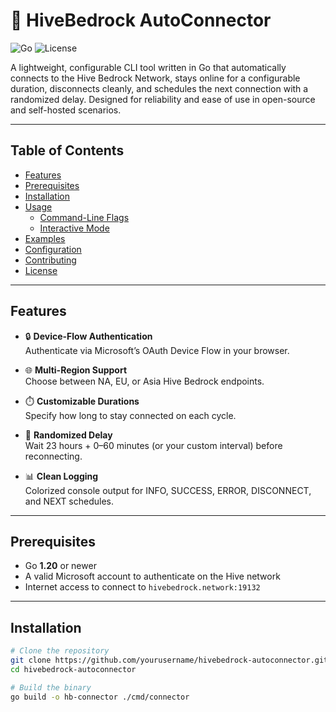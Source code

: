 # 🐝 HiveBedrock AutoConnector

![Go](https://img.shields.io/badge/go-1.20+-blue.svg) ![License](https://img.shields.io/badge/license-MIT-green.svg)

A lightweight, configurable CLI tool written in Go that automatically connects to the Hive Bedrock Network, stays online for a configurable duration, disconnects cleanly, and schedules the next connection with a randomized delay. Designed for reliability and ease of use in open-source and self-hosted scenarios.

---

## Table of Contents

- [Features](#features)  
- [Prerequisites](#prerequisites)  
- [Installation](#installation)  
- [Usage](#usage)  
  - [Command-Line Flags](#command-line-flags)  
  - [Interactive Mode](#interactive-mode)  
- [Examples](#examples)  
- [Configuration](#configuration)  
- [Contributing](#contributing)  
- [License](#license)  

---

## Features

- 🔒 **Device-Flow Authentication**  
  Authenticate via Microsoft’s OAuth Device Flow in your browser.

- 🌐 **Multi-Region Support**  
  Choose between NA, EU, or Asia Hive Bedrock endpoints.

- ⏱️ **Customizable Durations**  
  Specify how long to stay connected on each cycle.

- 🎲 **Randomized Delay**  
  Wait 23 hours + 0–60 minutes (or your custom interval) before reconnecting.

- 📊 **Clean Logging**  
  Colorized console output for INFO, SUCCESS, ERROR, DISCONNECT, and NEXT schedules.

---

## Prerequisites

- Go **1.20** or newer  
- A valid Microsoft account to authenticate on the Hive network  
- Internet access to connect to `hivebedrock.network:19132`

---

## Installation

```bash
# Clone the repository
git clone https://github.com/yourusername/hivebedrock-autoconnector.git
cd hivebedrock-autoconnector

# Build the binary
go build -o hb-connector ./cmd/connector
